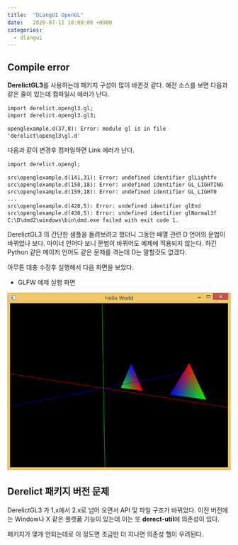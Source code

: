 ```yaml
---
title:  "DLangUI OpenGL"
date:   2020-07-11 10:00:00 +0900
categories:
  - dlangui
---
```


## Compile error

**DerelictGL3**를 사용하는데 패키지 구성이 많이 바뀐것 같다.
예전 소스를 보면 다음과 같은 줄이 있는데 컴파일시 에러가 난다.
```
import derelict.opengl3.gl;
import derelict.opengl3.gl3;
```

```
openglexample.d(37,8): Error: module gl is in file 'derelict\opengl3\gl.d'
```

다음과 같이 변경후 컴파일하면 Link 에러가 난다.
```
import derelict.opengl;
```

```
src\openglexample.d(141,31): Error: undefined identifier glLightfv
src\openglexample.d(158,18): Error: undefined identifier GL_LIGHTING
src\openglexample.d(159,18): Error: undefined identifier GL_LIGHT0
...
src\openglexample.d(428,5): Error: undefined identifier glEnd
src\openglexample.d(430,5): Error: undefined identifier glNormal3f
C:\D\dmd2\windows\bin\dmd.exe failed with exit code 1.
```

DerelictGL3 의 간단한 샘플을 돌려보려고 했더니 그동안 배열 관련 D 언어의
문법이 바뀌었나 보다. 마이너 언어다 보니 문법이 바뀌어도 예제에 적용되지 않는다.
하긴 Python 같은 메이저 언어도 같은 문제를 격는데 D는 말할것도 없겠다.

아무튼 대충 수정후 실행해서 다음 화면을 보았다.

- GLFW 예제 실행 화면

![GLFW sample](/image/dlang_glfw.png)

## Derelict 패키지 버전 문제

DerelictGL3 가 1,x에서 2.x로 넘어 오면서 API 및 파일 구조가 바뀌었다.
이전 버전에는 Window나 X 같은 플랫폼 기능이 있는데
이는 또 **derect-util**에 의존성이 있다.

패키지가 몇개 안되는데로 이 정도면 조금만 더 지나면 의존성 헬이 우려된다.
